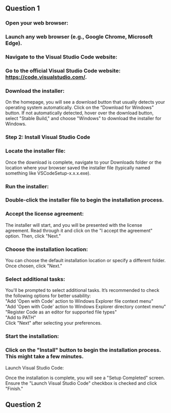 ## Question 1
### Open your web browser:  

### Launch any web browser (e.g., Google Chrome, Microsoft Edge).  
### Navigate to the Visual Studio Code website:  

### Go to the official Visual Studio Code website: https://code.visualstudio.com/.  
### Download the installer:  

On the homepage, you will see a download button that usually detects your operating system automatically. Click on the “Download for Windows” button.
If not automatically detected, hover over the download button, select "Stable Build," and choose "Windows" to download the installer for Windows.
### Step 2: Install Visual Studio Code  
### Locate the installer file:  

Once the download is complete, navigate to your Downloads folder or the location where your browser saved the installer file (typically named something like VSCodeSetup-x.x.x.exe).
### Run the installer:  

### Double-click the installer file to begin the installation process.  
### Accept the license agreement:  

The installer will start, and you will be presented with the license agreement. Read through it and click on the "I accept the agreement" option. Then, click "Next."  
### Choose the installation location:  

You can choose the default installation location or specify a different folder. Once chosen, click "Next."  
### Select additional tasks:  

You'll be prompted to select additional tasks. It’s recommended to check the following options for better usability:  
"Add 'Open with Code' action to Windows Explorer file context menu"  
"Add 'Open with Code' action to Windows Explorer directory context menu"  
"Register Code as an editor for supported file types"  
"Add to PATH"  
Click "Next" after selecting your preferences.  
### Start the installation:  

### Click on the "Install" button to begin the installation process. This might take a few minutes.  
Launch Visual Studio Code:  

Once the installation is complete, you will see a "Setup Completed" screen. Ensure the "Launch Visual Studio Code" checkbox is checked and click "Finish."  

## Question 2

